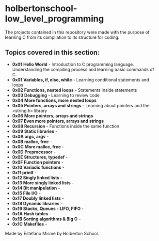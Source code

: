 # holbertonschool-low_level_programming
The projects contained in this repository were made with the purpose of learning C from its compilation to its structure for coding.

## Topics covered in this section:
- **0x01 Hello World** - Introduction to C programming language. Understanding the compiling process and learning basic commands of C.
- **0x01 Variables, if, else, while** - Learning conditional statements and loops
- **0x02 Functions, nested loops** - Statements inside statements
- **0x03 Debugging** - Learning to review code
- **0x04 More functions, more nested loops**
- **0x05 Pointers, arrays and strings** - Learning about pointers and the <string.h> library
- **0x06 More pointers, arrays and strings**
- **0x07 Even more pointers, arrays and strings**
- **0x08 Recursion** - Functions inside the same function
- **0x09 Static libraries** - 
- **0x0A argc, argv** - 
- **0x0B malloc, free** - 
- **0x0C More malloc, free** - 
- **0x0D Preprocessor** - 
- **0x0E Structures, typedef** - 
- **0x0F Function pointers** - 
- **0x10 Variadic functions** - 
- **0x11 printf** - 
- **0x12 Singly linked lists** - 
- **0x13 More singly linked lists** - 
- **0x14 Bit manipulation** - 
- **0x15 File I/O** - 
- **0x17 Doubly linked lists** - 
- **0x18 Dynamic libraries** - 
- **0x19 Stacks, Queues - LIFO, FIFO** - 
- **0x1A Hash tables** - 
- **0x1B Sorting algorithms & Big O** - 
- **0x1C Makefiles** - 

Made by Estéfano Misme by Holberton School.
